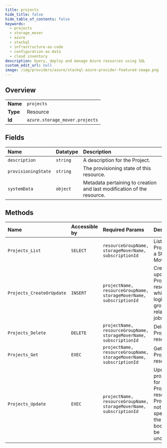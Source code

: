 ```yaml
---
title: projects
hide_title: false
hide_table_of_contents: false
keywords:
  - projects
  - storage_mover
  - azure    
  - stackql
  - infrastructure-as-code
  - configuration-as-data
  - cloud inventory
description: Query, deploy and manage Azure resources using SQL
custom_edit_url: null
image: /img/providers/azure/stackql-azure-provider-featured-image.png
---
```

  
    

## Overview
<table><tbody>
<tr><td><b>Name</b></td><td><code>projects</code></td></tr>
<tr><td><b>Type</b></td><td>Resource</td></tr>
<tr><td><b>Id</b></td><td><code>azure.storage_mover.projects</code></td></tr>
</tbody></table>

## Fields
| Name | Datatype | Description |
|:-----|:---------|:------------|
| `description` | `string` | A description for the Project. |
| `provisioningState` | `string` | The provisioning state of this resource. |
| `systemData` | `object` | Metadata pertaining to creation and last modification of the resource. |
## Methods
| Name | Accessible by | Required Params | Description |
|:-----|:--------------|:----------------|:------------|
| `Projects_List` | `SELECT` | `resourceGroupName, storageMoverName, subscriptionId` | Lists all Projects in a Storage Mover. |
| `Projects_CreateOrUpdate` | `INSERT` | `projectName, resourceGroupName, storageMoverName, subscriptionId` | Creates or updates a Project resource, which is a logical grouping of related jobs. |
| `Projects_Delete` | `DELETE` | `projectName, resourceGroupName, storageMoverName, subscriptionId` | Deletes a Project resource. |
| `Projects_Get` | `EXEC` | `projectName, resourceGroupName, storageMoverName, subscriptionId` | Gets a Project resource. |
| `Projects_Update` | `EXEC` | `projectName, resourceGroupName, storageMoverName, subscriptionId` | Updates properties for a Project resource. Properties not specified in the request body will be unchanged. |
